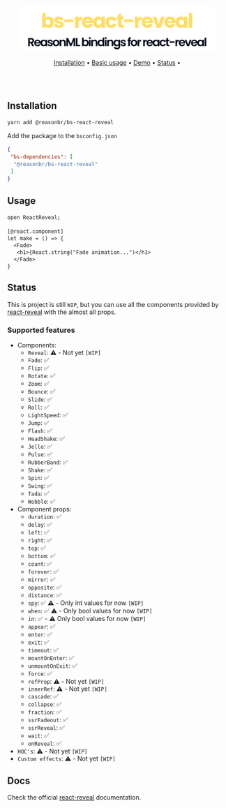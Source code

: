 <p align="center">
  <br />
  <img src="./assets/logo.svg" width="450" /> 
</p>
<p align="center">
   <a href="#installation">Installation</a> • 
   <a target="_blank" href="#usage">Basic usage</a> • 
   <a href="#demo">Demo</a> • 
   <a href="#features">Status</a> •
</p>
<br/>
<br/>

## Installation

```sh
yarn add @reasonbr/bs-react-reveal
```
Add the package to the `bsconfig.json`
```json
{
 "bs-dependencies": [
  "@reasonbr/bs-react-reveal"
 ]
}
```

## Usage

```reason
open ReactReveal;

[@react.component]
let make = () => {
  <Fade>
   <h1>{React.string("Fade animation...")</h1>
  </Fade>
}
```
## Status
This is project is still `WIP`, but you can use all the components provided by [react-reveal](https://www.react-reveal.com/) with the almost all props.
### Supported features
- Components:
  - `Reveal`: ⚠️ - Not yet `[WIP]`
  - `Fade`: ✅
  - `Flip`: ✅
  - `Rotate`: ✅
  - `Zoom`: ✅
  - `Bounce`: ✅
  - `Slide`: ✅
  - `Roll`: ✅
  - `LightSpeed`: ✅
  - `Jump`: ✅
  - `Flash`: ✅
  - `HeadShake`: ✅
  - `Jello`: ✅
  - `Pulse`: ✅
  - `RubberBand`: ✅
  - `Shake`: ✅
  - `Spin`: ✅
  - `Swing`: ✅
  - `Tada`: ✅
  - `Wobble`: ✅
- Component props:
    - `duration`: ✅
    - `delay`: ✅
    - `left`: ✅
    - `right`: ✅
    - `top`: ✅
    - `bottom`: ✅
    - `count`: ✅
    - `forever`: ✅
    - `mirror`: ✅
    - `opposite`: ✅
    - `distance`: ✅
    - `spy`: ✅ ⚠️ - Only int values for now `[WIP]`
    - `when`: ✅ ⚠️ - Only bool values for now `[WIP]`
    - `in`: ✅ - ⚠️ Only bool values for now `[WIP]`
    - `appear`: ✅
    - `enter`: ✅
    - `exit`: ✅
    - `timeout`: ✅
    - `mountOnEnter`: ✅
    - `unmountOnExit`: ✅
    - `force`: ✅
    - `refProp`: ⚠️ - Not yet `[WIP]`
    - `innerRef`: ⚠️ - Not yet `[WIP]`
    - `cascade`: ✅ 
    - `collapse`: ✅
    - `fraction`: ✅
    - `ssrFadeout`: ✅
    - `ssrReveal`: ✅
    - `wait`: ✅
    - `onReveal`: ✅
- `HOC's`: ⚠️ - Not yet `[WIP]`
- `Custom effects`: ⚠️ - Not yet `[WIP]`

## Docs
Check the official [react-reveal](https://www.react-reveal.com/docs/) documentation.
